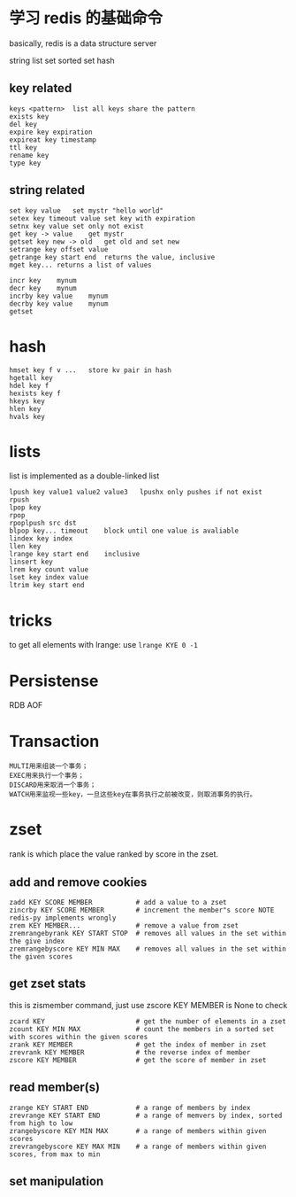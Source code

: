 # 学习 redis 的基础命令

<!--
ID: 3b1f53dc-20e9-4e50-ac25-2dd4103b6868
Status: publish
Date: 2017-06-08T10:19:00
Modified: 2020-05-16T12:05:24
wp_id: 571
-->

basically, redis is a data structure server

string list set sorted set hash

## key related

```
keys <pattern>	list all keys share the pattern
exists key	
del key	
expire key expiration	
expireat key timestamp	
ttl key	
rename key	
type key	
```

## string related

```
set key value	set mystr "hello world"
setex key timeout value	set key with expiration
setnx key value	set only not exist
get key -> value	get mystr
getset key new -> old	get old and set new
setrange key offset value	
getrange key start end	returns the value, inclusive
mget key...	returns a list of values
```

```
incr key	mynum
decr key	mynum
incrby key value	mynum
decrby key value	mynum
getset	
```

# hash

```
hmset key f v ...	store kv pair in hash
hgetall key	
hdel key f	
hexists key f	
hkeys key	
hlen key	
hvals key	
```

# lists

list is implemented as a double-linked list

```
lpush key value1 value2 value3	 lpushx only pushes if not exist
rpush
lpop key	
rpop
rpoplpush src dst
blpop key... timeout	block until one value is avaliable
lindex key index
llen key
lrange key start end	inclusive
linsert key 
lrem key count value	
lset key index value	
ltrim key start end	
```

# tricks

to get all elements with lrange: use `lrange KYE 0 -1`

# Persistense

RDB
AOF

# Transaction

```
MULTI用来组装一个事务；
EXEC用来执行一个事务；
DISCARD用来取消一个事务；
WATCH用来监视一些key，一旦这些key在事务执行之前被改变，则取消事务的执行。
```

# zset
rank is which place the value ranked by score in the zset.

## add and remove cookies

```
zadd KEY SCORE MEMBER           # add a value to a zset
zincrby KEY SCORE MEMBER        # increment the member"s score NOTE redis-py implements wrongly
zrem KEY MEMBER...              # remove a value from zset
zremrangebyrank KEY START STOP  # removes all values in the set within the give index
zremrangebyscore KEY MIN MAX    # removes all values in the set within the given scores
```

## get zset stats

this is zismember command, just use zscore KEY MEMBER is None to check
```
zcard KEY                       # get the number of elements in a zset
zcount KEY MIN MAX              # count the members in a sorted set with scores within the given scores
zrank KEY MEMBER                # get the index of member in zset
zrevrank KEY MEMBER             # the reverse index of member
zscore KEY MEMBER               # get the score of member in zset
```

## read member(s)

```
zrange KEY START END            # a range of members by index
zrevrange KEY START END         # a range of memvers by index, sorted from high to low
zrangebyscore KEY MIN MAX       # a range of members within given scores
zrevrangebyscore KEY MAX MIN    # a range of members within given scores, from max to min
```

## set manipulation